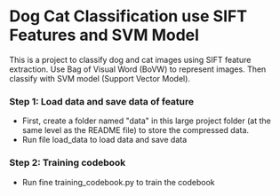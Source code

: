 # Dog Cat Classification use SIFT Features and SVM Model 

This is a project to classify dog and cat images using SIFT feature extraction. Use Bag of Visual Word (BoVW) to represent images. Then classify with SVM model (Support Vector Model).

### Step 1: Load data and save data of feature
- First, create a folder named "data" in this large project folder (at the same level as the README file) to store the compressed data.
- Run file load_data to load data and save data

### Step 2: Training codebook
- Run fine training_codebook.py to train the codebook